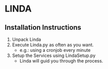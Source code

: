 # LINDA

## Installation Instructions
1. Unpack Linda
2. Execute Linda.py as often as you want.
	- e.g.: using a cronjob every minute
3.	Setup the Services using LindaSetup.py
	- Linda will guid you through the process.